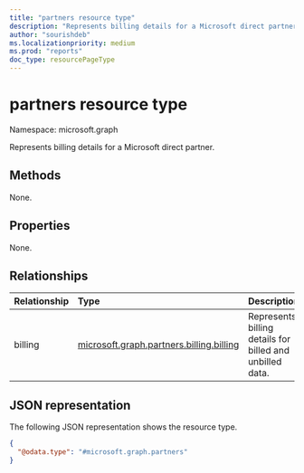 ```yaml
---
title: "partners resource type"
description: "Represents billing details for a Microsoft direct partner."
author: "sourishdeb"
ms.localizationpriority: medium
ms.prod: "reports"
doc_type: resourcePageType
---
```


# partners resource type

Namespace: microsoft.graph


Represents billing details for a Microsoft direct partner.

## Methods

None.

## Properties

None.

## Relationships

|Relationship|Type|Description|
|:---|:---|:---|
|billing|[microsoft.graph.partners.billing.billing](partners-billing-billing.md)|Represents billing details for billed and unbilled data.|

## JSON representation

The following JSON representation shows the resource type.


<!-- {
  "blockType": "resource",
  "keyProperty": "id",
  "@odata.type": "microsoft.graph.partners",
  "baseType": "microsoft.graph.entity",
  "openType": false
}
-->
``` json
{
  "@odata.type": "#microsoft.graph.partners"
}
```
